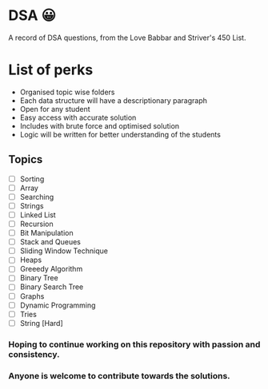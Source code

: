 # DSA :grinning:
A record of DSA questions, from the Love Babbar and Striver's 450 List.

# List of perks
- Organised topic wise folders
- Each data structure will have a descriptionary paragraph 
- Open for any student
- Easy access with accurate solution
- Includes with brute force and optimised solution
- Logic will be written for better understanding of the students

## Topics
- [ ] Sorting
- [ ] Array
- [ ] Searching
- [ ] Strings
- [ ] Linked List
- [ ] Recursion
- [ ] Bit Manipulation
- [ ] Stack and Queues
- [ ] Sliding Window Technique
- [ ] Heaps
- [ ] Greeedy Algorithm
- [ ] Binary Tree
- [ ] Binary Search Tree
- [ ] Graphs
- [ ] Dynamic Programming
- [ ] Tries
- [ ] String [Hard]

### Hoping to continue working on this repository with passion and consistency. 
### Anyone is welcome to contribute towards the solutions.
